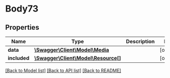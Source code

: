# Body73

## Properties
Name | Type | Description | Notes
------------ | ------------- | ------------- | -------------
**data** | [**\Swagger\Client\Model\Media**](Media.md) |  | [optional] 
**included** | [**\Swagger\Client\Model\Resource[]**](Resource.md) |  | [optional] 

[[Back to Model list]](../../README.md#documentation-for-models) [[Back to API list]](../../README.md#documentation-for-api-endpoints) [[Back to README]](../../README.md)

